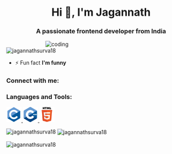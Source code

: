 <h1 align="center">Hi 👋, I'm Jagannath</h1>
<h3 align="center">A passionate frontend developer from India</h3>

<img align="right" alt="coding" width="400" src="https://user-images.githubusercontent.com/55389276/140866485-8fb1c876-9a8f-4d6a-98dc-08c4981eaf70.gif">

<p align="left"> <img src="https://komarev.com/ghpvc/?username=jagannathsurva18&label=Profile%20views&color=0e75b6&style=flat" alt="jagannathsurva18" /> </p>

- ⚡ Fun fact **I'm funny**

<h3 align="left">Connect with me:</h3>
<p align="left">
</p>

<h3 align="left">Languages and Tools:</h3>
<p align="left"> <a href="https://www.cprogramming.com/" target="_blank" rel="noreferrer"> <img src="https://raw.githubusercontent.com/devicons/devicon/master/icons/c/c-original.svg" alt="c" width="40" height="40"/> </a> <a href="https://www.w3schools.com/cpp/" target="_blank" rel="noreferrer"> <img src="https://raw.githubusercontent.com/devicons/devicon/master/icons/cplusplus/cplusplus-original.svg" alt="cplusplus" width="40" height="40"/> </a> <a href="https://www.w3.org/html/" target="_blank" rel="noreferrer"> <img src="https://raw.githubusercontent.com/devicons/devicon/master/icons/html5/html5-original-wordmark.svg" alt="html5" width="40" height="40"/> </a> </p>

<p><img align="left" src="https://github-readme-stats.vercel.app/api/top-langs?username=jagannathsurva18&show_icons=true&locale=en&layout=compact" alt="jagannathsurva18" /></p>

<p>&nbsp;<img align="center" src="https://github-readme-stats.vercel.app/api?username=jagannathsurva18&show_icons=true&locale=en" alt="jagannathsurva18" /></p>

<p><img align="center" src="https://github-readme-streak-stats.herokuapp.com/?user=jagannathsurva18&" alt="jagannathsurva18" /></p>
